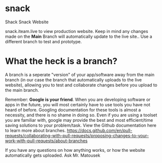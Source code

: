 # snack
Shack Snack Website 

snack.iteam.live to view production website. Keep in mind any changes made on the <strong>Main</strong> Branch will automatically update to the live site.. Use a different branch to test and prototype.

<h1>What the heck is a branch?</h1>
A branch is a seperate "version" of your app/software away from the main branch (in our case the branch that automatically uploads to the live website), allowing you to test and collaborate changes before you upload to the main branch.

Remember: <b>Google is your friend</b>. When you are developing software or apps in the future, you will most certainly have to use tools you have not heard of before. Googling documentation for these tools is almost a necessity, and there is no shame in doing so. Even if you are using a toolset you are familiar with, google may provide the best and most efficient/time saving solutions to your problem/task. View the Github documentation here to learn more about branches. https://docs.github.com/en/pull-requests/collaborating-with-pull-requests/proposing-changes-to-your-work-with-pull-requests/about-branches

If you have any questions on how anything works, or how the website automatically gets uploaded. Ask Mr. Matousek
